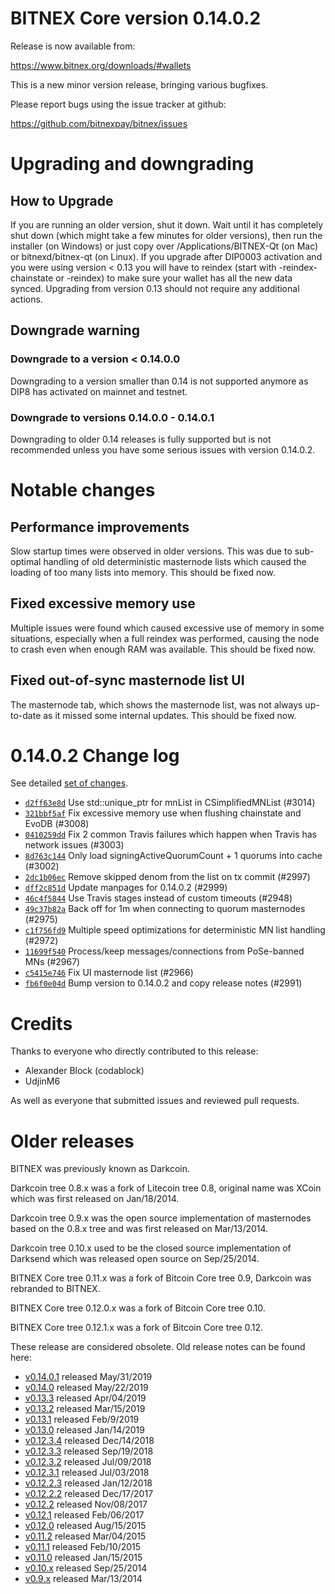 BITNEX Core version 0.14.0.2
==========================

Release is now available from:

  <https://www.bitnex.org/downloads/#wallets>

This is a new minor version release, bringing various bugfixes.

Please report bugs using the issue tracker at github:

  <https://github.com/bitnexpay/bitnex/issues>


Upgrading and downgrading
=========================

How to Upgrade
--------------

If you are running an older version, shut it down. Wait until it has completely
shut down (which might take a few minutes for older versions), then run the
installer (on Windows) or just copy over /Applications/BITNEX-Qt (on Mac) or
bitnexd/bitnex-qt (on Linux). If you upgrade after DIP0003 activation and you were
using version < 0.13 you will have to reindex (start with -reindex-chainstate
or -reindex) to make sure your wallet has all the new data synced. Upgrading from
version 0.13 should not require any additional actions.

Downgrade warning
-----------------

### Downgrade to a version < 0.14.0.0

Downgrading to a version smaller than 0.14 is not supported anymore as DIP8 has
activated on mainnet and testnet.

### Downgrade to versions 0.14.0.0 - 0.14.0.1

Downgrading to older 0.14 releases is fully supported but is not
recommended unless you have some serious issues with version 0.14.0.2.

Notable changes
===============

Performance improvements
------------------------
Slow startup times were observed in older versions. This was due to sub-optimal handling of old
deterministic masternode lists which caused the loading of too many lists into memory. This should be
fixed now.

Fixed excessive memory use
--------------------------
Multiple issues were found which caused excessive use of memory in some situations, especially when
a full reindex was performed, causing the node to crash even when enough RAM was available. This should
be fixed now.

Fixed out-of-sync masternode list UI
------------------------------------
The masternode tab, which shows the masternode list, was not always up-to-date as it missed some internal
updates. This should be fixed now.

0.14.0.2 Change log
===================

See detailed [set of changes](https://github.com/bitnexpay/bitnex/compare/v0.14.0.1...bitnexpay:v0.14.0.2).

- [`d2ff63e8d`](https://github.com/bitnexpay/bitnex/commit/d2ff63e8d) Use std::unique_ptr for mnList in CSimplifiedMNList (#3014)
- [`321bbf5af`](https://github.com/bitnexpay/bitnex/commit/321bbf5af) Fix excessive memory use when flushing chainstate and EvoDB (#3008)
- [`0410259dd`](https://github.com/bitnexpay/bitnex/commit/0410259dd) Fix 2 common Travis failures which happen when Travis has network issues (#3003)
- [`8d763c144`](https://github.com/bitnexpay/bitnex/commit/8d763c144) Only load signingActiveQuorumCount + 1 quorums into cache (#3002)
- [`2dc1b06ec`](https://github.com/bitnexpay/bitnex/commit/2dc1b06ec) Remove skipped denom from the list on tx commit (#2997)
- [`dff2c851d`](https://github.com/bitnexpay/bitnex/commit/dff2c851d) Update manpages for 0.14.0.2 (#2999)
- [`46c4f5844`](https://github.com/bitnexpay/bitnex/commit/46c4f5844) Use Travis stages instead of custom timeouts (#2948)
- [`49c37b82a`](https://github.com/bitnexpay/bitnex/commit/49c37b82a) Back off for 1m when connecting to quorum masternodes (#2975)
- [`c1f756fd9`](https://github.com/bitnexpay/bitnex/commit/c1f756fd9) Multiple speed optimizations for deterministic MN list handling (#2972)
- [`11699f540`](https://github.com/bitnexpay/bitnex/commit/11699f540) Process/keep messages/connections from PoSe-banned MNs (#2967)
- [`c5415e746`](https://github.com/bitnexpay/bitnex/commit/c5415e746) Fix UI masternode list (#2966)
- [`fb6f0e04d`](https://github.com/bitnexpay/bitnex/commit/fb6f0e04d) Bump version to 0.14.0.2 and copy release notes (#2991)

Credits
=======

Thanks to everyone who directly contributed to this release:

- Alexander Block (codablock)
- UdjinM6

As well as everyone that submitted issues and reviewed pull requests.

Older releases
==============

BITNEX was previously known as Darkcoin.

Darkcoin tree 0.8.x was a fork of Litecoin tree 0.8, original name was XCoin
which was first released on Jan/18/2014.

Darkcoin tree 0.9.x was the open source implementation of masternodes based on
the 0.8.x tree and was first released on Mar/13/2014.

Darkcoin tree 0.10.x used to be the closed source implementation of Darksend
which was released open source on Sep/25/2014.

BITNEX Core tree 0.11.x was a fork of Bitcoin Core tree 0.9,
Darkcoin was rebranded to BITNEX.

BITNEX Core tree 0.12.0.x was a fork of Bitcoin Core tree 0.10.

BITNEX Core tree 0.12.1.x was a fork of Bitcoin Core tree 0.12.

These release are considered obsolete. Old release notes can be found here:

- [v0.14.0.1](https://github.com/bitnexpay/bitnex/blob/master/doc/release-notes/bitnex/release-notes-0.14.0.1.md) released May/31/2019
- [v0.14.0](https://github.com/bitnexpay/bitnex/blob/master/doc/release-notes/bitnex/release-notes-0.14.0.md) released May/22/2019
- [v0.13.3](https://github.com/bitnexpay/bitnex/blob/master/doc/release-notes/bitnex/release-notes-0.13.3.md) released Apr/04/2019
- [v0.13.2](https://github.com/bitnexpay/bitnex/blob/master/doc/release-notes/bitnex/release-notes-0.13.2.md) released Mar/15/2019
- [v0.13.1](https://github.com/bitnexpay/bitnex/blob/master/doc/release-notes/bitnex/release-notes-0.13.1.md) released Feb/9/2019
- [v0.13.0](https://github.com/bitnexpay/bitnex/blob/master/doc/release-notes/bitnex/release-notes-0.13.0.md) released Jan/14/2019
- [v0.12.3.4](https://github.com/bitnexpay/bitnex/blob/master/doc/release-notes/bitnex/release-notes-0.12.3.4.md) released Dec/14/2018
- [v0.12.3.3](https://github.com/bitnexpay/bitnex/blob/master/doc/release-notes/bitnex/release-notes-0.12.3.3.md) released Sep/19/2018
- [v0.12.3.2](https://github.com/bitnexpay/bitnex/blob/master/doc/release-notes/bitnex/release-notes-0.12.3.2.md) released Jul/09/2018
- [v0.12.3.1](https://github.com/bitnexpay/bitnex/blob/master/doc/release-notes/bitnex/release-notes-0.12.3.1.md) released Jul/03/2018
- [v0.12.2.3](https://github.com/bitnexpay/bitnex/blob/master/doc/release-notes/bitnex/release-notes-0.12.2.3.md) released Jan/12/2018
- [v0.12.2.2](https://github.com/bitnexpay/bitnex/blob/master/doc/release-notes/bitnex/release-notes-0.12.2.2.md) released Dec/17/2017
- [v0.12.2](https://github.com/bitnexpay/bitnex/blob/master/doc/release-notes/bitnex/release-notes-0.12.2.md) released Nov/08/2017
- [v0.12.1](https://github.com/bitnexpay/bitnex/blob/master/doc/release-notes/bitnex/release-notes-0.12.1.md) released Feb/06/2017
- [v0.12.0](https://github.com/bitnexpay/bitnex/blob/master/doc/release-notes/bitnex/release-notes-0.12.0.md) released Aug/15/2015
- [v0.11.2](https://github.com/bitnexpay/bitnex/blob/master/doc/release-notes/bitnex/release-notes-0.11.2.md) released Mar/04/2015
- [v0.11.1](https://github.com/bitnexpay/bitnex/blob/master/doc/release-notes/bitnex/release-notes-0.11.1.md) released Feb/10/2015
- [v0.11.0](https://github.com/bitnexpay/bitnex/blob/master/doc/release-notes/bitnex/release-notes-0.11.0.md) released Jan/15/2015
- [v0.10.x](https://github.com/bitnexpay/bitnex/blob/master/doc/release-notes/bitnex/release-notes-0.10.0.md) released Sep/25/2014
- [v0.9.x](https://github.com/bitnexpay/bitnex/blob/master/doc/release-notes/bitnex/release-notes-0.9.0.md) released Mar/13/2014

